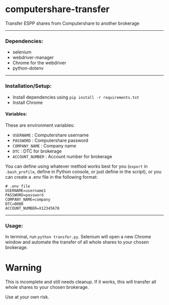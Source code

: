 # computershare-transfer
Transfer ESPP shares from Computershare to another brokerage

---

### Dependencies:
* selenium
* webdriver-manager
* Chrome for the webdriver
* python-dotenv

---

### Installation/Setup:
* Install dependencies using `pip install -r requirements.txt`
* Install Chrome

#### Variables:
These are environment variables:

* `USERNAME` : Computershare username
* `PASSWORD` : Computershare password
* `COMPANY_NAME` : Company name
* `DTC` : DTC for brokerage
* `ACCOUNT_NUMBER` : Account number for brokerage

You can define using whatever method works best for you (`export` in `.bash_profile`, define in Python console, or just define in the script), or you can create a .env file in the following format:
```
# .env file
USERNAME=username1
PASSWORD=password
COMPANY_NAME=company
DTC=0000
ACCOUNT_NUMBER=X12345678
```
---

### Usage:

In terminal, run `python transfer.py`. Selenium will open a new Chrome window and automate the transfer of all whole shares to your chosen brokerage.

# Warning

This is incomplete and still needs cleanup. If it works, this will transfer all whole shares to your chosen brokerage.

Use at your own risk.
